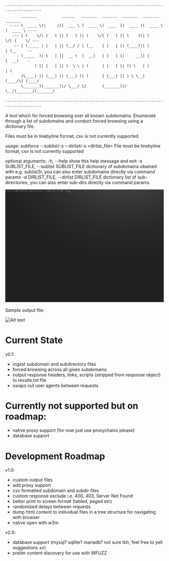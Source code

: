 
    --------------------------------------------------------------------------------------
           _______           ______   _______  _______  _______  _______  _______
      ---- (  ____ \|\     /|(  ___ \ (  ____ \(  ___  )(  ____ )(  ____ \(  ____ \ ----
       --- | (    \/| )   ( || (   ) )| (    \/| (   ) || (    )|| (    \/| (    \/ ---
        -- | (_____ | |   | || (__/ / | (__    | |   | || (____)|| |      | (__     --
         - (_____  )| |   | ||  __ (  |  __)   | |   | ||     __)| |      |  __)    -
                 ) || |   | || (  \ \ | (      | |   | || (\ (   | |      | (
           /\____) || (___) || )___) )| )      | (___) || ) \ \__| (____/\| (____/
           \_______)(_______)|/ \___/ |/       (_______)|/   \__/(_______/(_______/

    --------------------------------------------------------------------------------------

A tool which for forced browsing over all known subdomains. 
Enumerate through a list of subdomains and conduct forced browsing using a dictionary file. 

Files must be in linebyline format, csv is not currently supported


usage: subforce --sublist/-s <sublist-file> --dirlist/-s <dirlist_file>
  File must be linebyline format, csv is not currently supported

optional arguments:
  -h, --help            show this help message and exit
  -s SUBLIST_FILE, --sublist SUBLIST_FILE
                        dictionary of subdomains obained with e.g. sublist3r, you can also enter subdomains directly via command params
  -d DIRLIST_FILE, --dirlist DIRLIST_FILE
                        dictionary list of sub-directories, you can also enter sub-dirs directly via command params

![Alt text](updatedrecording.gif?raw=true "Title")


Sample output file: 

![Alt text](outputrecording.gif?raw=true "Title")



# Current State

v0.1:
- ingest subdomain and subdirectory files
- forced browsing across all given subdomains
- output response headers, links, scripts (stripped from response object) to results.txt file
- swaps out user agents between requests

# Currently not supported but on roadmap:
- native proxy support (for now just use proxychains please)
- database support

# Development Roadmap

v1.0:
- custom output files
- add proxy support
- csv formatted subdomain and subdir files
- custom response exclude i.e. 400, 403, Server Not Found
- better print to screen format (tabled, paged etc)
- randomized delays between requests
- dump html content to individual files in a tree structure for navigating with browser
- native open with w3m

v2.0:
- database support (mysql? sqllite? mariadb? not sure tbh, feel free to yell suggestions xx)
- prelim content discovery for use with WFUZZ
